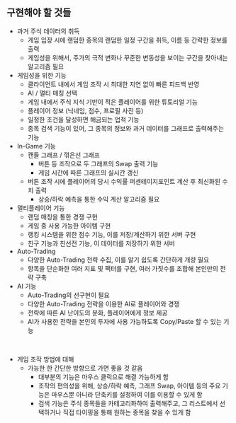 ## 구현해야 할 것들

- 과거 주식 데이터의 취득
  - 게임 입장 시에 랜덤한 종목의 랜덤한 일정 구간을 취득, 이름 등 간략한 정보를 출력
  - 게임성을 위해서, 주가의 극적 변화나 꾸준한 변동성을 보이는 구간을 찾아내는 알고리즘 필요
- 게임성을 위한 기능
  - 클라이언트 내에서 게임 조작 시 최대한 지연 없이 빠른 피드백 반영
  - AI / 멀티 매칭 선택
  - 게임 내에서 주식 지식 기반이 적은 플레이어를 위한 튜토리얼 기능
  - 플레이어 정보 (닉네임, 점수, 프로필 사진 등)
  - 일정한 조건을 달성하면 해금되는 업적 기능
  - 종목 검색 기능이 있어, 그 종목의 정보와 과거 데이터를 그래프로 출력해주는 기능
- In-Game 기능
  - 캔들 그래프 / 꺾은선 그래프
    - 버튼 등 조작으로 두 그래프의 Swap 출력 기능
    - 게임 시간에 따른 그래프의 실시간 갱신
  - 버튼 조작 시에 플레이어의 당시 수익률 퍼센테이지포인트 계산 후 최신화된 수치 출력
    - 상승/하락 예측을 통한 수익 계산 알고리즘 필요
- 멀티플레이어 기능
  - 랜덤 매칭을 통한 경쟁 구현
  - 게임 중 사용 가능한 아이템 구현
  - 랭킹 시스템을 위한 점수 기능, 이를 저장/계산하기 위한 서버 구현
  - 친구 기능과 친선전 기능, 이 데이터를 저장하기 위한 서버
- Auto-Trading
  - 다양한 Auto-Trading 전략 수집, 이를 알기 쉽도록 간단하게 개량 필요
  - 항목을 단순화한 여러 지표 및 팩터를 구현, 여러 가짓수를 조합해 본인만의 전략 구축
- AI 기능
  - Auto-Trading의 선구현이 필요
  - 다양한 Auto-Trading 전략을 이용한 AI로 플레이어와 경쟁
  - 전략에 따른 AI 난이도의 분화, 플레이어에게 정보 제공
  - AI가 사용한 전략을 본인의 투자에 사용 가능하도록 Copy/Paste 할 수 있는 기능

</br>

- 게임 조작 방법에 대해
  - 가능한 한 간단한 방향으로 가면 좋을 것 같음
    - 대부분의 기능은 마우스 클릭으로 해결 가능하게 함
    - 조작의 편의성을 위해, 상승/하락 예측, 그래프 Swap, 아이템 등의 주요 기능은 마우스뿐 아니라 단축키를 설정하여 이를 이용할 수 있게 함
    - 검색 기능은 주식 종목들을 카테고리화하여 출력해주고, 그 리스트에서 선택하거나 직접 타이핑을 통해 원하는 종목을 찾을 수 있게 함